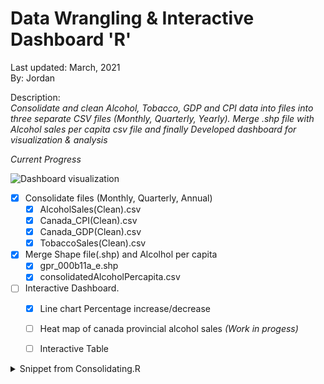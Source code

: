 # Data Wrangling  & Interactive Dashboard  **'R'**
Last updated: March, 2021 <br />
By: Jordan 

Description:<br />
*Consolidate and clean Alcohol, Tobacco, GDP and CPI data into files into three separate CSV files (Monthly, Quarterly, Yearly). Merge .shp file with Alcohol sales per capita csv file and finally Developed dashboard for visualization & analysis*

*Current Progress*

![Dashboard visualization](https://raw.githubusercontent.com/jporonovich/R_-_DataWrangling_Dashboard-Shiny/main/Dashboard(Work-In%20Progress).PNG)


* [x] Consolidate files (Monthly, Quarterly, Annual) 
  * [x] AlcoholSales(Clean).csv
  * [x] Canada_CPI(Clean).csv
  * [x] Canada_GDP(Clean).csv
  * [x] TobaccoSales(Clean).csv

* [x] Merge Shape file(.shp) and Alcolhol per capita  
  * [x] gpr_000b11a_e.shp
  * [x] consolidatedAlcoholPercapita.csv

* [ ] Interactive Dashboard.
  * [x] Line chart Percentage increase/decrease
  * [ ] Heat map of canada provincial alcohol sales _(Work in progess)_ 
  * [ ] Interactive Table


<details>
  <Summary> Snippet from Consolidating.R </Summary>
 
 ```
        #Creating a dataframe that will hold monthly sales and GDP information. 

        #Empty data frame
        ConsolidatedMonthly = data.frame() 
        
        #Translating Horizontal Alcohol sale datato vertical
        for (i in 1:length(colnames(AlcoholSales))){
          ConsolidatedMonthly[i,1] = colnames(AlcoholSales)[i] # Whole date`` 
          ConsolidatedMonthly[i,2] = "" # Leaving blank for Year & Quarter (See 3rd line down)
          ConsolidatedMonthly[i,3] = as.numeric(substr(colnames(AlcoholSales)[i],1,4)) # Year 
          ConsolidatedMonthly[i,4] = paste0("Q",ceiling(as.numeric(substr(colnames(AlcoholSales)[i],5,6))/3)) # Quarter
          ConsolidatedMonthly[i,2] = paste0(ConsolidatedMonthly[i,4],".",ConsolidatedMonthly[i,3]) # Year & Quarter
          ConsolidatedMonthly[i,5] = as.numeric(AlcoholSales[1,i]) # sales
        }

        #Alcohol SALE  Percentage Change
        for (i in 1:(length(row.names(ConsolidatedMonthly))-1)){
          ConsolidatedMonthly[(i+1),6] = round(as.numeric(((ConsolidatedMonthly[(i+1),5]/ConsolidatedMonthly[i,5])-1)*100),2)
        }

```

</details>
